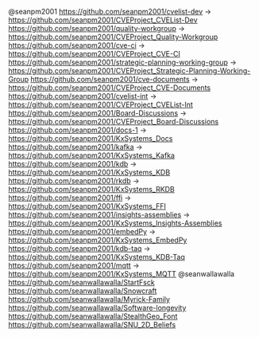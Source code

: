 @seanpm2001
https://github.com/seanpm2001/cvelist-dev -> https://github.com/seanpm2001/CVEProject_CVEList-Dev
https://github.com/seanpm2001/quality-workgroup -> https://github.com/seanpm2001/CVEProject_Quality-Workgroup
https://github.com/seanpm2001/cve-ci -> https://github.com/seanpm2001/CVEProject_CVE-CI
https://github.com/seanpm2001/strategic-planning-working-group -> https://github.com/seanpm2001/CVEProject_Strategic-Planning-Working-Group
https://github.com/seanpm2001/cve-documents -> https://github.com/seanpm2001/CVEProject_CVE-Documents
https://github.com/seanpm2001/cvelist-int -> https://github.com/seanpm2001/CVEProject_CVEList-Int
https://github.com/seanpm2001/Board-Discussions -> https://github.com/seanpm2001/CVEProject_Board-Discussions
https://github.com/seanpm2001/docs-1 -> https://github.com/seanpm2001/KxSystems_Docs
https://github.com/seanpm2001/kafka -> https://github.com/seanpm2001/KxSystems_Kafka
https://github.com/seanpm2001/kdb -> https://github.com/seanpm2001/KxSystems_KDB
https://github.com/seanpm2001/rkdb -> https://github.com/seanpm2001/KxSystems_RKDB
https://github.com/seanpm2001/ffi -> https://github.com/seanpm2001/KxSystems_FFI
https://github.com/seanpm2001/insights-assemblies -> https://github.com/seanpm2001/KxSystems_Insights-Assemblies
https://github.com/seanpm2001/embedPy -> https://github.com/seanpm2001/KxSystems_EmbedPy
https://github.com/seanpm2001/kdb-taq -> https://github.com/seanpm2001/KxSystems_KDB-Taq
https://github.com/seanpm2001/mqtt -> https://github.com/seanpm2001/KxSystems_MQTT
@seanwallawalla
https://github.com/seanwallawalla/StartFsck
https://github.com/seanwallawalla/Snowcraft
https://github.com/seanwallawalla/Myrick-Family
https://github.com/seanwallawalla/Software-longevity
https://github.com/seanwallawalla/StealthGeo_Font
https://github.com/seanwallawalla/SNU_2D_Beliefs
